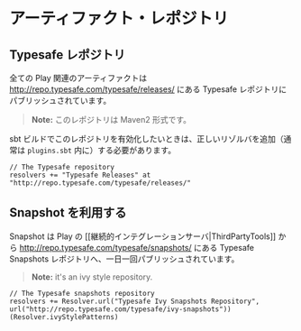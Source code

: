 <!--
# Artifact repositories
-->
# アーティファクト・レポジトリ

<!--
## Typesafe repository
-->
## Typesafe レポジトリ

<!--
All Play artifacts are published to the Typesafe repository at <http://repo.typesafe.com/typesafe/releases/>.
-->
全ての Play 関連のアーティファクトは <http://repo.typesafe.com/typesafe/releases/> にある Typesafe レポジトリにパブリッシュされています。

<!--
> **Note:** it's a Maven2 compatible repository.
-->
> **Note:** このレポジトリは Maven2 形式です。

<!--
To enable it in your sbt build, you must add a proper resolver (typically in `plugins.sbt`):
-->
sbt ビルドでこのレポジトリを有効化したいときは、正しいリゾルバを追加（通常は `plugins.sbt` 内に）する必要があります。

```
// The Typesafe repository
resolvers += "Typesafe Releases" at "http://repo.typesafe.com/typesafe/releases/"
```

<!--
## Accessing snapshots
-->
## Snapshot を利用する

<!--
Snapshots are published daily from our [[Continuous Integration Server|ThirdPartyTools]] to the Typesafe snapshots repository at <http://repo.typesafe.com/typesafe/snapshots/>.
-->
Snapshot は Play の [[継続的インテグレーションサーバ|ThirdPartyTools]] から <http://repo.typesafe.com/typesafe/snapshots/> にある Typesafe Snapshots レポジトリへ、一日一回パブリッシュされています。

> **Note:** it's an ivy style repository.

```
// The Typesafe snapshots repository
resolvers += Resolver.url("Typesafe Ivy Snapshots Repository", url("http://repo.typesafe.com/typesafe/ivy-snapshots"))(Resolver.ivyStylePatterns)
```

